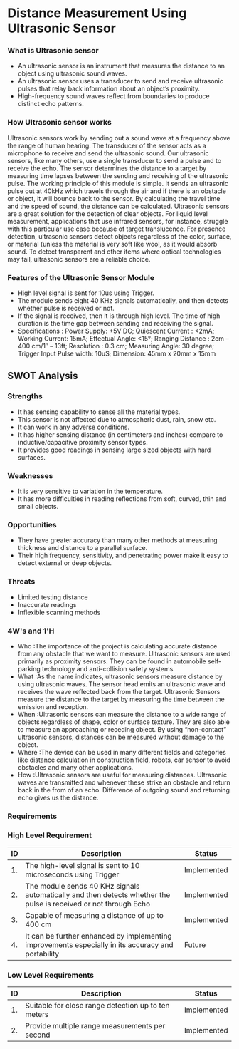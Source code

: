 # Distance Measurement Using Ultrasonic Sensor
### What is Ultrasonic sensor
*   An ultrasonic sensor is an instrument that measures the distance to an object using ultrasonic sound waves. 
*   An ultrasonic sensor uses a transducer to send and receive ultrasonic pulses that relay back information about an object’s proximity. 
*   High-frequency sound waves reflect from boundaries to produce distinct echo patterns.
### How Ultrasonic sensor works
Ultrasonic sensors work by sending out a sound wave at a frequency above the range of human hearing.  The transducer of the sensor acts as a microphone to receive and send the ultrasonic sound. Our ultrasonic sensors, like many others, use a single transducer to send a pulse and to receive the echo.  The sensor determines the distance to a target by measuring time lapses between the sending and receiving of the ultrasonic pulse.
The working principle of this module is simple.  It sends an ultrasonic pulse out at 40kHz which travels through the air and if there is an obstacle or object, it will bounce back to the sensor.  By calculating the travel time and the speed of sound, the distance can be calculated. Ultrasonic sensors are a great solution for the detection of clear objects.  For liquid level measurement, applications that use infrared sensors, for instance, struggle with this particular use case because of target translucence. For presence detection, ultrasonic sensors detect objects regardless of the color, surface, or material (unless the material is very soft like wool, as it would absorb sound. To detect transparent and other items where optical technologies may fail, ultrasonic sensors are a reliable choice. 
### Features of the Ultrasonic Sensor Module
*   High level signal is sent for 10us using Trigger.
*   The module sends eight 40 KHz signals automatically, and then detects whether pulse is received or not.
*   If the signal is received, then it is through high level. The time of high duration is the time gap between sending and receiving the signal.
*   Specifications : Power Supply: +5V DC; Quiescent Current : <2mA; Working Current: 15mA; Effectual Angle: <15°; Ranging Distance : 2cm – 400 cm/1″ – 13ft; Resolution : 0.3 cm; Measuring Angle: 30 degree; Trigger Input Pulse width: 10uS; Dimension: 45mm x 20mm x 15mm
## SWOT Analysis
### Strengths
*   It has sensing capability to sense all the material types.
*   This sensor is not affected due to atmospheric dust, rain, snow etc.
*   It can work in any adverse conditions.
*   It has higher sensing distance (in centimeters and inches) compare to inductive/capacitive proximity sensor types.
*   It provides good readings in sensing large sized objects with hard surfaces.
### Weaknesses
*   It is very sensitive to variation in the temperature.
*   It has more difficulties in reading reflections from soft, curved, thin and small objects.
### Opportunities
*   They have greater accuracy than many other methods at measuring thickness and distance to a parallel surface.
*   Their high frequency, sensitivity, and penetrating power make it easy to detect external or deep objects.
### Threats
*   Limited testing distance
*   Inaccurate readings
*   Inflexible scanning methods
### 4W's and 1'H 
*   Who :The importance of the project is calculating accurate distance from any obstacle that we want to measure. Ultrasonic sensors are used primarily as proximity sensors. They can be found in automobile self-parking technology and anti-collision safety systems.
*   What :As the name indicates, ultrasonic sensors measure distance by using ultrasonic waves. The sensor head emits an ultrasonic wave and receives the wave reflected back from the target. Ultrasonic Sensors measure the distance to the target by measuring the time between the emission and reception.
*   When :Ultrasonic sensors can measure the distance to a wide range of objects regardless of shape, color or surface texture. They are also able to measure an approaching or receding object. By using “non-contact” ultrasonic sensors, distances can be measured without damage to the object.
*   Where :The device can be used in many different fields and categories like distance calculation in construction field, robots, car sensor to avoid obstacles and many other applications.
*   How :Ultrasonic sensors are useful for measuring distances. Ultrasonic waves are transmitted and whenever these strike an obstacle and return back in the from of an echo. Difference of outgoing sound and returning echo gives us the distance.
### Requirements
### High Level Requirement
| ID | Description | Status |
| ----- | ----- | ----- |
| 1. | The high-level signal is sent to 10 microseconds using Trigger | Implemented |
| 2. | The module sends 40 KHz signals automatically and then detects whether the pulse is received or not through Echo| Implemented |
| 3. | Capable of measuring a distance of up to 400 cm| Implemented |
| 4. | It can be further enhanced by implementing improvements especially in its accuracy and portability | Future |
### Low Level Requirements
| ID | Description | Status |
| ----- | ----- | ----- |
| 1. | Suitable for close range detection up to ten meters | Implemented |
| 2. | Provide multiple range measurements per second| Implemented |

